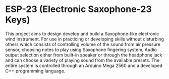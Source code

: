 # ESP-23 (Electronic Saxophone-23 Keys)
This project aims to design develop and build a Saxophone-like electronic wind instrument. For use in practicing or developing skills without disturbing others which consists of controlling volume of the sound from air pressure sensor, choosing notes to play using Saxophone fingering system, Audio output selection either from built-in speaker or through the headphone jack and can choose a variety of playing sound from the available presets. The entire system is controlled through an Arduino Mega 2560 and a developed C++ programming language.
